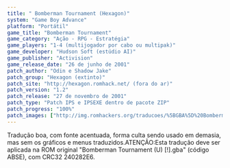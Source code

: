```yaml
---
title: " Bomberman Tournament (Hexagon)"
system: "Game Boy Advance"
platform: "Portátil"
game_title: "Bomberman Tournament"
game_category: "Ação - RPG - Estratégia"
game_players: "1-4 (multijogador por cabo ou multipak)"
game_developer: "Hudson Soft (estúdio AI)"
game_publisher: "Activision"
game_release_date: "26 de junho de 2001"
patch_author: "Odin e Shadow Jake"
patch_group: "Hexagon (extinto)"
patch_site: "http://hexagon.romhack.net/ (fora do ar)"
patch_version: "1.2"
patch_release: "27 de novembro de 2001"
patch_type: "Patch IPS e IPSEXE dentro de pacote ZIP"
patch_progress: "100%"
patch_images: ["http://img.romhackers.org/traducoes/%5BGBA%5D%20Bomberman%20Tournament%20-%20Hexagon%20-%201.png","http://img.romhackers.org/traducoes/%5BGBA%5D%20Bomberman%20Tournament%20-%20Hexagon%20-%202.png","http://img.romhackers.org/traducoes/%5BGBA%5D%20Bomberman%20Tournament%20-%20Hexagon%20-%203.png"]
---
```

Tradução boa, com fonte acentuada, forma culta sendo usado em demasia, mas sem os gráficos e menus traduzidos.ATENÇÃO:Esta tradução deve ser aplicada na ROM original "Bomberman Tournament (U) [!].gba" (código ABSE), com CRC32 240282E6.